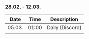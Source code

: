 ### 28.02. - 12.03.

| Date   | Time  | Description     |
| ------ | ----- | --------------- |
| 05.03. | 01:00 | Daily (Discord) |
|        |       |                 |
